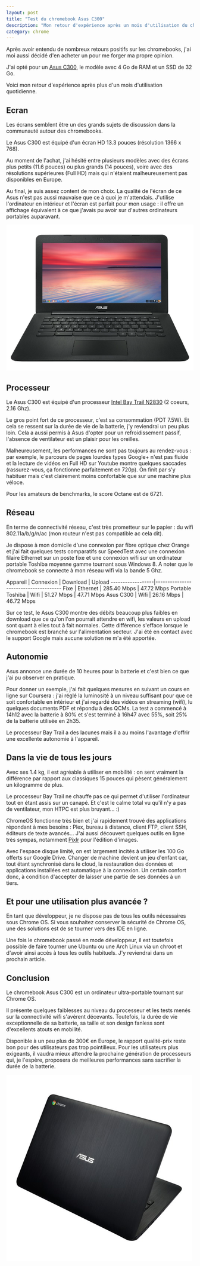 ```yaml
---
layout: post
title: "Test du chromebook Asus C300"
description: "Mon retour d'expérience après un mois d'utilisation du chromebook Asus C300, un ordinateur portable 13.3 pouces."
category: chrome
---
```


Après avoir entendu de nombreux retours positifs sur les chromebooks, j'ai moi aussi décidé d'en acheter un pour me forger ma propre opinion.

J'ai opté pour un [Asus C300](http://www.asus.com/fr/Notebooks_Ultrabooks/ASUS_Chromebook_C300/), le modèle avec 4 Go de RAM et un SSD de 32 Go.

Voici mon retour d'expérience après plus d'un mois d'utilisation quotidienne.

## Ecran

Les écrans semblent être un des grands sujets de discussion dans la communauté autour des chromebooks.

Le Asus C300 est équipé d'un écran HD 13.3 pouces (résolution 1366 x 768).

Au moment de l'achat, j'ai hésité entre plusieurs modèles avec des écrans plus petits (11.6 pouces) ou plus grands (14 pouces), voire avec des résolutions supérieures (Full HD) mais qui n'étaient malheureusement pas disponibles en Europe.

Au final, je suis assez content de mon choix. La qualité de l'écran de ce Asus n'est pas aussi mauvaise que ce à quoi je m'attendais. J'utilise l'ordinateur en intérieur et l'écran est parfait pour mon usage : il offre un affichage équivalent à ce que j'avais pu avoir sur d'autres ordinateurs portables auparavant.

![Asus C300 vue écran](/img/uploads/asus_c300_front.png)

## Processeur

Le Asus C300 est équipé d'un processeur [Intel Bay Trail N2830](http://ark.intel.com/fr/products/81071/Intel-Celeron-Processor-N2830-1M-Cache-up-to-2_41-GHz) (2 coeurs, 2.16 Ghz).

Le gros point fort de ce processeur, c'est sa consommation (PDT 7.5W). Et cela se ressent sur la durée de vie de la batterie, j'y reviendrai un peu plus loin. Cela a aussi permis à Asus d'opter pour un refroidissement passif, l'absence de ventilateur est un plaisir pour les oreilles.

Malheureusement, les performances ne sont pas toujours au rendez-vous : par exemple, le parcours de pages lourdes types Google+ n'est pas fluide et la lecture de vidéos en Full HD sur Youtube montre quelques saccades (rassurez-vous, ça fonctionne parfaitement en 720p). On finit par s'y habituer mais c'est clairement moins confortable que sur une machine plus véloce.

Pour les amateurs de benchmarks, le score Octane est de 6721.

## Réseau

En terme de connectivité réseau, c'est très prometteur sur le papier : du wifi 802.11a/b/g/n/ac (mon routeur n'est pas compatible ac cela dit).

Je dispose à mon domicile d'une connexion par fibre optique chez Orange et j'ai fait quelques tests comparatifs sur SpeedTest avec une connexion filaire Ethernet sur un poste fixe et une connexion wifi sur un ordinateur portable Toshiba moyenne gamme tournant sous Windows 8. A noter que le chromebook se connecte à mon réseau wifi via la bande 5 Ghz.

Appareil          | Connexion | Download    | Upload
------------------|--------------------------------------
Fixe              | Ethernet  | 285.40 Mbps | 47.72 Mbps
Portable Toshiba  | Wifi      |  51.27 Mbps | 47.71 Mbps
Asus C300         | Wifi      |  26.16 Mbps | 46.72 Mbps

Sur ce test, le Asus C300 montre des débits beaucoup plus faibles en download que ce qu'on l'on pourrait attendre en wifi, les valeurs en upload sont quant à elles tout à fait normales. Cette différence s'efface lorsque le chromebook est branché sur l'alimentation secteur. J'ai été en contact avec le support Google mais aucune solution ne m'a été apportée.

## Autonomie

Asus annonce une durée de 10 heures pour la batterie et c'est bien ce que j'ai pu observer en pratique.

Pour donner un exemple, j'ai fait quelques mesures en suivant un cours en ligne sur Coursera : j'ai réglé la luminosité à un niveau suffisant pour que ce soit confortable en intérieur et j'ai regardé des vidéos en streaming (wifi), lu quelques documents PDF et répondu à des QCMs. La test a commencé à 14h12 avec la batterie à 80% et s'est terminé à 16h47 avec 55%, soit 25% de la batterie utilisée en 2h35.

Le processeur Bay Trail a des lacunes mais il a au moins l'avantage d'offrir une excellente autonomie à l'appareil.

## Dans la vie de tous les jours

Avec ses 1.4 kg, il est agréable à utiliser en mobilité : on sent vraiment la différence par rapport aux classiques 15 pouces qui pèsent généralement un kilogramme de plus.

Le processeur Bay Trail ne chauffe pas ce qui permet d'utiliser l'ordinateur tout en étant assis sur un canapé. Et c'est le calme total vu qu'il n'y a pas de ventilateur, mon HTPC est plus bruyant... :)

ChromeOS fonctionne très bien et j'ai rapidement trouvé des applications répondant à mes besoins : Plex, bureau à distance, client FTP, client SSH, éditeurs de texte avancés... J'ai aussi découvert quelques outils en ligne très sympas, notamment [Pixlr](http://apps.pixlr.com/editor/) pour l'édition d'images.

Avec l'espace disque limité, on est largement incités à utiliser les 100 Go offerts sur Google Drive. Changer de machine devient un jeu d'enfant car, tout étant synchronisé dans le cloud, la restauration des données et applications installées est automatique à la connexion. Un certain confort donc, à condition d'accepter de laisser une partie de ses données à un tiers.

## Et pour une utilisation plus avancée ?

En tant que développeur, je ne dispose pas de tous les outils nécessaires sous Chrome OS. Si vous souhaitez conserver la sécurité de Chrome OS, une des solutions est de se tourner vers des IDE en ligne.

Une fois le chromebook passé en mode développeur, il est toutefois possible de faire tourner une Ubuntu ou une Arch Linux via un chroot et d'avoir ainsi accès à tous les outils habituels. J'y reviendrai dans un prochain article.

## Conclusion

Le chromebook Asus C300 est un ordinateur ultra-portable tournant sur Chrome OS.

Il présente quelques faiblesses au niveau du processeur et les tests menés sur la connectivité wifi s'avèrent décevants. Toutefois, la durée de vie exceptionnelle de sa batterie, sa taille et son design fanless sont d'excellents atouts en mobilité.

Disponible à un peu plus de 300€ en Europe, le rapport qualité-prix reste bon pour des utilisateurs pas trop pointilleux. Pour les utilisateurs plus exigeants, il vaudra mieux attendre la prochaine génération de processeurs qui, je l'espère, proposera de meilleures performances sans sacrifier la durée de la batterie.

![Asus C300 vue arrière](/img/uploads/asus_c300_back.png)
